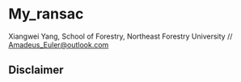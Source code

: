 # My_ransac

Xiangwei Yang, School of Forestry, Northeast Forestry University // Amadeus_Euler@outlook.com

## Disclaimer

